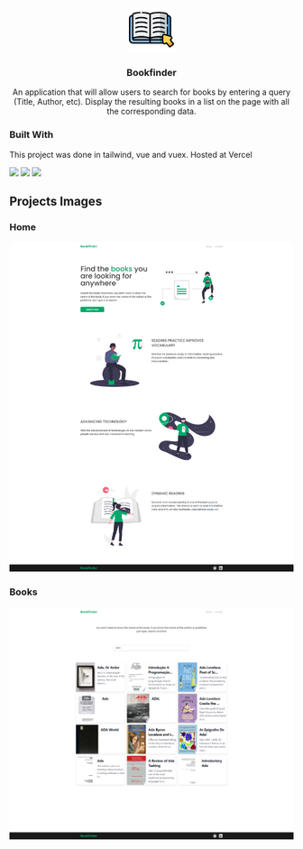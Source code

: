 <br />
<div align="center">
  <a href="https://github.com/othneildrew/Best-README-Template">
    <img src="src/assets/project-logo.png" alt="Logo" width="80" height="80">
  </a>

  <h3 align="center">Bookfinder</h3>

  <p align="center">
   An application that will allow users to search for books by entering a query (Title, Author, etc). Display the resulting books in a list on the page with all the corresponding data.
    <br />
  </p>
</div>

### Built With

This project was done in tailwind, vue and vuex. Hosted at Vercel

 <div>
      <a href="https://www.instagram.com/alysson_1013/" target="_blank"><img src="https://img.shields.io/badge/Tailwind_CSS-38B2AC?style=for-the-badge&logo=tailwind-css&logoColor=white" target="_blank"></a>
      <a href="https://www.linkedin.com/in/alysson-eduardo-a358911a4/" target="_blank"><img src="https://img.shields.io/badge/Vue.js-35495E?style=for-the-badge&logo=vue.js&logoColor=4FC08D" target="_blank"></a>
   <a href="https://www.linkedin.com/in/alysson-eduardo-a358911a4/" target="_blank"><img src="https://img.shields.io/badge/Vercel-000000?style=for-the-badge&logo=vercel&logoColor=white" target="_blank"></a>
 <div>
   
##
## Projects Images
### Home
![](src/assets/Home.png)
### Books
![](src/assets/Books.png)
